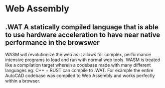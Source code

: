 # Web Assembly
## .WAT A statically compiled language that is able to use hardware acceleration to have near native performance in the browswer

WASM will revolutionize the web as it allows for complex, performance intensive programs to load and run with normal web tools.
WASM is treated like a compilation target wherein a codebase made with many different languages eg. C++ + RUST can compile to .WAT.
For example the entire AutoCAD codebase was compiled to Web Assembly and works perfectly within a browser. 

